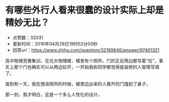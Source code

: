 # 有哪些外行人看来很蠢的设计实际上却是精妙无比？
- 点赞数：32031
- 更新时间：2016年04月28日19时52分00秒
- 回答url：https://www.zhihu.com/question/32189846/answer/97461321
<body>
 <p data-pid="OJ_bX2ke">高中物理竞赛集训，在北大物理楼，楼里有个厕所，门的正反两边都写着“拉”，事实上那个门也确实可以从两边拉开，一开始我和同学都觉得是装修的人智障写错了。</p>
 <p data-pid="XBob3Ndl">直到有一天，我在想进厕所的时候，被里边出来的人推开的门撞到了鼻子。</p>
 <p data-pid="Djp0Mc13">那一刻，我才明白，这是一个多么人性化的设计。</p>
</body>